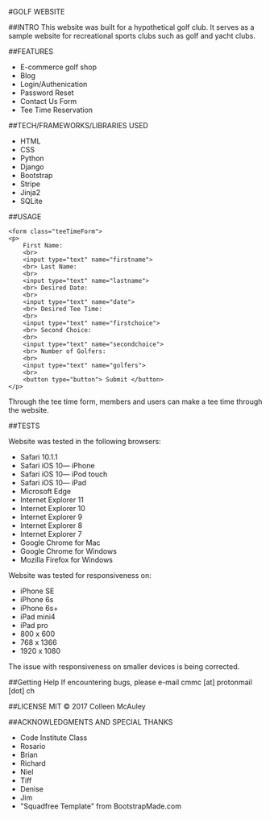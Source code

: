 #GOLF WEBSITE

##INTRO
This website was built for a hypothetical golf club. It serves as a sample website for recreational sports clubs such as golf and yacht clubs.

##FEATURES

 - E-commerce golf shop
 - Blog
 - Login/Authenication
 - Password Reset
 - Contact Us Form
 - Tee Time Reservation
 
##TECH/FRAMEWORKS/LIBRARIES USED 

 - HTML
 - CSS
 - Python
 - Django
 - Bootstrap
 - Stripe
 - Jinja2
 - SQLite

##USAGE

    <form class="teeTimeForm">
    <p>
        First Name:
        <br>
        <input type="text" name="firstname">
        <br> Last Name:
        <br>
        <input type="text" name="lastname">
        <br> Desired Date:
        <br>
        <input type="text" name="date">
        <br> Desired Tee Time:
        <br>
        <input type="text" name="firstchoice">
        <br> Second Choice:
        <br>
        <input type="text" name="secondchoice">
        <br> Number of Golfers:
        <br>
        <input type="text" name="golfers">
        <br>
        <button type="button"> Submit </button>
    </p>
</form>

Through the tee time form, members and users can make a tee time through the website.

##TESTS

Website was tested in the following browsers:

 - Safari 10.1.1
 - Safari iOS 10— iPhone
 - Safari iOS 10— iPod touch
 - Safari iOS 10— iPad
 - Microsoft Edge
 - Internet Explorer 11
 - Internet Explorer 10
 - Internet Explorer 9
 - Internet Explorer 8
 - Internet Explorer 7
 - Google Chrome for Mac
 - Google Chrome for Windows
 - Mozilla Firefox for Windows

Website was tested for responsiveness on:

 - iPhone SE
 - iPhone 6s
 - iPhone 6s+
 - iPad mini4
 - iPad pro
 - 800 x 600
 - 768 x 1366
 - 1920 x 1080

The issue with responsiveness on smaller devices is being corrected.

##Getting Help
If encountering bugs, please e-mail cmmc [at] protonmail [dot] ch


##LICENSE
MIT &#169; 2017 Colleen McAuley

##ACKNOWLEDGMENTS AND SPECIAL THANKS
- Code Institute Class 
- Rosario
- Brian
- Richard
- Niel
- Tiff
- Denise
- Jim
- "Squadfree Template" from BootstrapMade.com

